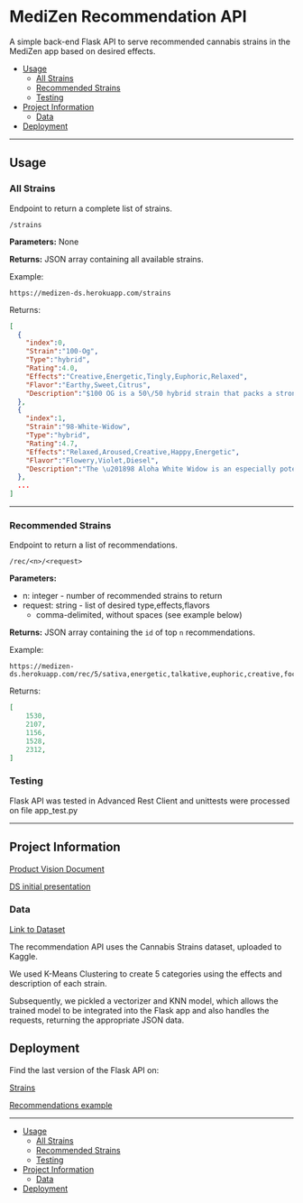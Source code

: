 # MediZen Recommendation API

A simple back-end Flask API to serve recommended cannabis strains in the MediZen app
based on desired effects.

* [Usage](#usage)
  * [All Strains](#all-strains)
  * [Recommended Strains](#recommended-strains)
  * [Testing](#testing)
* [Project Information](#project-information)
  * [Data](#data)
* [Deployment](#deployment)

---

## Usage

### All Strains

Endpoint to return a complete list of strains.

    /strains

**Parameters:** None

**Returns:** JSON array containing all available strains.

Example:

    https://medizen-ds.herokuapp.com/strains

Returns:

```json
[
  {
    "index":0,
    "Strain":"100-Og",
    "Type":"hybrid",
    "Rating":4.0,
    "Effects":"Creative,Energetic,Tingly,Euphoric,Relaxed",
    "Flavor":"Earthy,Sweet,Citrus",
    "Description":"$100 OG is a 50\/50 hybrid strain that packs a strong punch. The name supposedly refers to both its strength and high price when it first started showing up in Hollywood. As a plant, $100 OG tends to produce large dark green buds with few stems. Users report a strong body effect of an indica for pain relief with the more alert, cerebral feeling thanks to its sativa side."
  },
  {
    "index":1,
    "Strain":"98-White-Widow",
    "Type":"hybrid",
    "Rating":4.7,
    "Effects":"Relaxed,Aroused,Creative,Happy,Energetic",
    "Flavor":"Flowery,Violet,Diesel",
    "Description":"The \u201898 Aloha White Widow is an especially potent cut of White Widow that has grown in renown alongside Hawaiian legends like Maui Wowie and Kona Gold. This White Widow phenotype reeks of diesel and skunk and has a rich earthy taste with intermittent notes of hash. Its buds are coated in trichomes, giving its dark foliage a lustrous glint to go along with its room-filling odor. This one-hitter-quitter uplifts the mind with mind-bending euphoria that materializes in the body as airy relaxation. \u201898 Aloha White Widow is available from Pua Mana 1st Hawaiian Pakal\u014dl\u014d Seed Bank. \u00a0"
  },
  ...
]
```

---

### Recommended Strains

Endpoint to return a list of recommendations.

    /rec/<n>/<request>

**Parameters:**

- n: integer - number of recommended strains to return
- request: string - list of desired type,effects,flavors
  - comma-delimited, without spaces (see example below)

**Returns:** JSON array containing the `id` of top `n` recommendations.

Example:

    https://medizen-ds.herokuapp.com/rec/5/sativa,energetic,talkative,euphoric,creative,focused,orange,tangy,sweet

Returns:

```json
[
    1530,
    2107,
    1156,
    1528,
    2312,
]
```

### Testing

Flask API was tested in Advanced Rest Client and unittests were processed on file app_test.py

---

## Project Information

[Product Vision Document](https://www.notion.so/meds/Product-Vision-3bad180a0bc24c09b27d1b9c4f30c4ba)

[DS initial presentation](https://drive.google.com/file/d/1SWlKu2PWBgG7bUC-hGwdAX8NGLoWuYiA/view?usp=sharing)

### Data

[Link to Dataset](https://www.kaggle.com/kingburrito666/cannabis-strains)

The recommendation API uses the Cannabis Strains dataset, uploaded to Kaggle.

We used K-Means Clustering to create 5 categories using the effects and description of
each strain.

Subsequently, we pickled a vectorizer and KNN model, which allows the trained model to be
integrated into the Flask app and also handles the requests, returning the appropriate JSON data.

## Deployment

Find the last version of the Flask API on:

[Strains](https://medizen-ds.herokuapp.com/strains)

[Recommendations example](https://medizen-ds.herokuapp.com/rec/5/indica,energetic,talkative,euphoric,creative,focused,orange,tangy,sweet)

---

* [Usage](#usage)
  * [All Strains](#all-strains)
  * [Recommended Strains](#recommended-strains)
  * [Testing](#testing)
* [Project Information](#project-information)
  * [Data](#data)
* [Deployment](#deployment)
